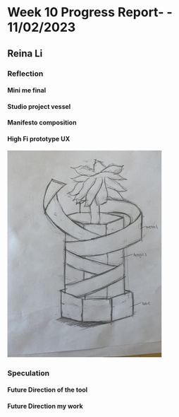 # Week 10 Progress Report- - 11/02/2023

## Reina Li

### Reflection
#### Mini me final
#### Studio project vessel
#### Manifesto composition
#### High Fi prototype UX
<img src="https://github.com/Berkeley-MDes/tdf-fa23-reinali/blob/main/weekly-reports/229576552051065703.jpg" alt="Alt Text" width="350"> 

### Speculation
#### Future Direction of the tool
#### Future Direction my work
